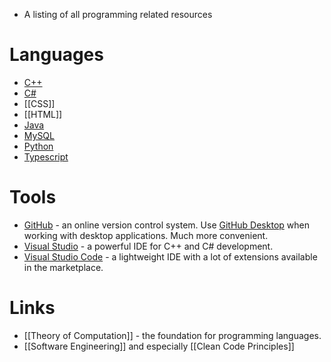 * A listing of all programming related resources
# Languages 
* [C++](https://devdocs.io/cpp/)
* [C#](https://learn.microsoft.com/en-us/dotnet/csharp/tour-of-csharp/)
* [[CSS]]
* [[HTML]]
* [Java](https://docs.oracle.com/en/java/)
* [MySQL](https://dev.mysql.com/doc/) 
* [Python](https://docs.python.org/3/)
* [Typescript](https://www.typescriptlang.org/docs/)

# Tools
* [GitHub](https://github.com) - an online version control system. Use [GitHub Desktop](https://desktop.github.com) when working with desktop applications. Much more convenient.
* [Visual Studio](https://visualstudio.microsoft.com) - a powerful IDE for C++ and C# development.
* [Visual Studio Code](https://code.visualstudio.com) - a lightweight IDE with a lot of extensions available in the marketplace.

# Links
* [[Theory of Computation]] - the foundation for programming languages.
* [[Software Engineering]] and especially [[Clean Code Principles]] 